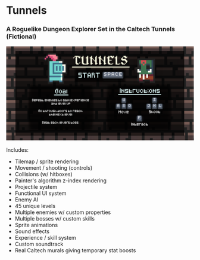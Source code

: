# Tunnels 
###  A Roguelike Dungeon Explorer Set in the Caltech Tunnels (Fictional)

[![Click to see a demo!](https://github.com/Nico-Adamo/Tunnels/blob/master/assets/ui/game_start_screen.png)](https://www.youtube.com/watch?v=hmHXf_hh9LI "CS3 Game Demo - Tunnels")

Includes:
* Tilemap / sprite rendering
* Movement / shooting (controls)
* Collisions (w/ hitboxes)
* Painter's algorithm z-index rendering 
* Projectile system
* Functional UI system
* Enemy AI
* 45 unique levels
* Multiple enemies w/ custom properties
* Multiple bosses w/ custom skills 
* Sprite animations
* Sound effects 
* Experience / skill system
* Custom soundtrack
* Real Caltech murals giving temporary stat boosts
